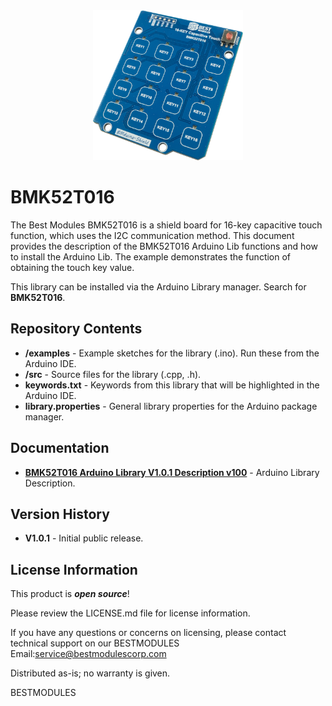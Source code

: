 <div align=center>
<img src="https://github.com/BestModules-Libraries/img/blob/main/BMK52T016_V1.0.png" width="240" height="240"> 
</div> 


BMK52T016 
===========================================================

The Best Modules BMK52T016 is a shield board for 16-key capacitive touch function, which uses the I2C communication method. This document provides the description of the BMK52T016 Arduino Lib functions and how to install the Arduino Lib. The example demonstrates the function of obtaining the touch key value.


This library can be installed via the Arduino Library manager. Search for **BMK52T016**. 

Repository Contents
-------------------

* **/examples** - Example sketches for the library (.ino). Run these from the Arduino IDE. 
* **/src** - Source files for the library (.cpp, .h).
* **keywords.txt** - Keywords from this library that will be highlighted in the Arduino IDE. 
* **library.properties** - General library properties for the Arduino package manager. 

Documentation 
-------------------

* **[BMK52T016 Arduino Library V1.0.1 Description v100]( https://www.bestmodulescorp.com/bmk52t016.html#tab-product2 )** - Arduino Library Description.

Version History  
-------------------

* **V1.0.1** - Initial public release.

License Information
-------------------

This product is _**open source**_! 

Please review the LICENSE.md file for license information. 

If you have any questions or concerns on licensing, please contact technical support on our BESTMODULES Email:service@bestmodulescorp.com

Distributed as-is; no warranty is given.

BESTMODULES
